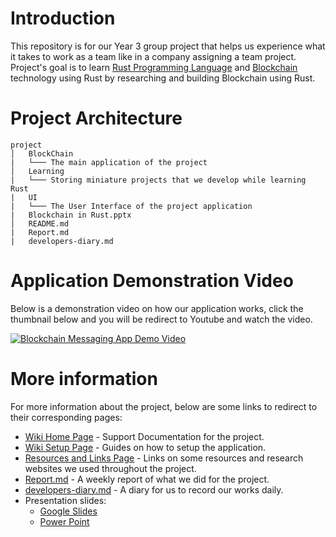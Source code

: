 # Introduction

This repository is for our Year 3 group project that helps us experience what it takes to work as a team like in a company assigning a team project.  
Project's goal is to learn [Rust Programming Language](https://www.rust-lang.org/) and [Blockchain](https://en.wikipedia.org/wiki/Blockchain) technology using Rust by researching and building Blockchain using Rust.

# Project Architecture

```
project
│   BlockChain
|   └─── The main application of the project
│   Learning
|   └─── Storing miniature projects that we develop while learning Rust
|   UI
|   └─── The User Interface of the project application
|   Blockchain in Rust.pptx
│   README.md
|   Report.md
|   developers-diary.md
```

# Application Demonstration Video

Below is a demonstration video on how our application works, click the thumbnail below and you will be redirect to Youtube and watch the video.

[![Blockchain Messaging App Demo Video](https://img.youtube.com/vi/OYa_496Ofg4/hqdefault.jpg)](https://www.youtube.com/watch?v=OYa_496Ofg4 "Demo Video - Click to Watch!")

# More information

For more information about the project, below are some links to redirect to their corresponding pages:

- [Wiki Home Page](https://gitlab.com/My-/year3_project/wikis/home) - Support Documentation for the project.
- [Wiki Setup Page](https://gitlab.com/My-/year3_project/wikis/how-to-setup) - Guides on how to setup the application.
- [Resources and Links Page](https://gitlab.com/My-/year3_project/wikis/resources) - Links on some resources and research websites we used throughout the project.
- [Report.md](https://gitlab.com/My-/year3_project/blob/master/Report.md) - A weekly report of what we did for the project.
- [developers-diary.md](https://gitlab.com/My-/year3_project/blob/master/developers-diary.md) - A diary for us to record our works daily.
- Presentation slides:
  - [Google Slides](https://drive.google.com/open?id=1qBSy8EAtHSHKXRElihc-wta0BA7zMLGbYQYp9dEuJJs)
  - [Power Point](https://gitlab.com/My-/year3_project/blob/master/Blockchain%20in%20Rust.pptx)
